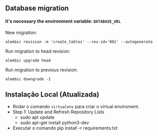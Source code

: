## Database migration

#### It's necessary the environment variable: `DATABASE_URL`

New migration:

```
alembic revision -m 'create_tables' --rev-id='001' --autogenerate
```

Run migration to head revision:

```
alembic upgrade head
```

Run migration to previous revision:

```
alembic downgrade -1
```

## Instalação Local (Atualizada)
- Rodar o comando `virtualenv` para criar o virtual enviroment.
- Step 1: Update and Refresh Repository Lists
    - sudo apt update
    - sudo apt-get install python3-dev
- Executar o comando pip install -r requirements.txt


